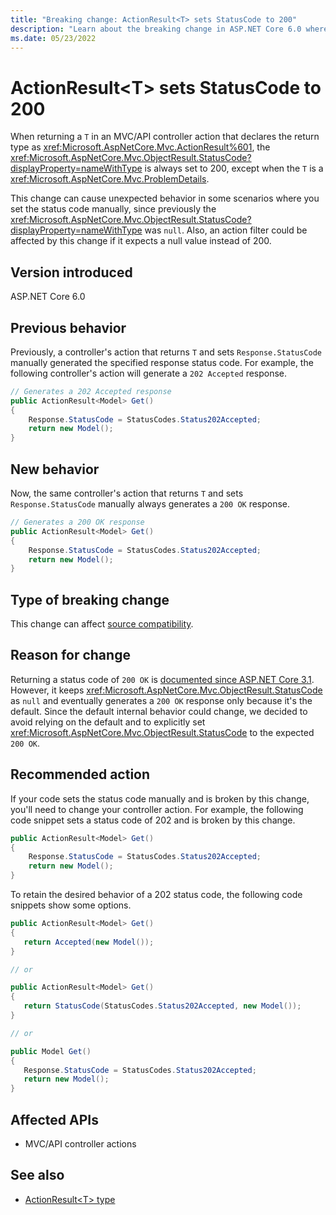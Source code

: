 ```yaml
---
title: "Breaking change: ActionResult<T> sets StatusCode to 200"
description: "Learn about the breaking change in ASP.NET Core 6.0 where ActionResult<T> always sets the status code to 200, even if it was set manually."
ms.date: 05/23/2022
---
```

# ActionResult\<T> sets StatusCode to 200

When returning a `T` in an MVC/API controller action that declares the return type as <xref:Microsoft.AspNetCore.Mvc.ActionResult%601>, the <xref:Microsoft.AspNetCore.Mvc.ObjectResult.StatusCode?displayProperty=nameWithType> is always set to 200, except when the `T` is a <xref:Microsoft.AspNetCore.Mvc.ProblemDetails>.

This change can cause unexpected behavior in some scenarios where you set the status code manually, since previously the <xref:Microsoft.AspNetCore.Mvc.ObjectResult.StatusCode?displayProperty=nameWithType> was `null`. Also, an action filter could be affected by this change if it expects a null value instead of 200.

## Version introduced

ASP.NET Core 6.0

## Previous behavior

Previously, a controller's action that returns `T` and sets `Response.StatusCode` manually generated the specified response status code. For example, the following controller's action will generate a `202 Accepted` response.

```csharp
// Generates a 202 Accepted response
public ActionResult<Model> Get()
{
    Response.StatusCode = StatusCodes.Status202Accepted;
    return new Model();
}
```

## New behavior

Now, the same controller's action that returns `T` and sets `Response.StatusCode` manually always generates a `200 OK` response.

```csharp
// Generates a 200 OK response
public ActionResult<Model> Get()
{
    Response.StatusCode = StatusCodes.Status202Accepted;
    return new Model();
}
```

## Type of breaking change

This change can affect [source compatibility](../../categories.md#source-compatibility).

## Reason for change

Returning a status code of `200 OK` is [documented since ASP.NET Core 3.1](/aspnet/core/web-api/action-return-types#actionresultt-type). However, it keeps <xref:Microsoft.AspNetCore.Mvc.ObjectResult.StatusCode> as `null` and eventually generates a `200 OK` response only because it's the default. Since the default internal behavior could change, we decided to avoid relying on the default and to explicitly set <xref:Microsoft.AspNetCore.Mvc.ObjectResult.StatusCode> to the expected `200 OK`.

## Recommended action

If your code sets the status code manually and is broken by this change, you'll need to change your controller action. For example, the following code snippet sets a status code of 202 and is broken by this change.

```csharp
public ActionResult<Model> Get()
{
    Response.StatusCode = StatusCodes.Status202Accepted;
    return new Model();
}
```

To retain the desired behavior of a 202 status code, the following code snippets show some options.

```csharp
public ActionResult<Model> Get()
{
   return Accepted(new Model());
}

// or

public ActionResult<Model> Get()
{
   return StatusCode(StatusCodes.Status202Accepted, new Model());
}

// or

public Model Get()
{
   Response.StatusCode = StatusCodes.Status202Accepted;
   return new Model();
}
```

## Affected APIs

- MVC/API controller actions

## See also

- [ActionResult\<T> type](/aspnet/core/web-api/action-return-types#actionresultt-type)
